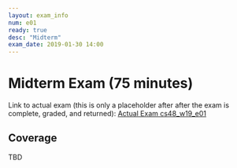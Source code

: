 ```yaml
---
layout: exam_info
num: e01
ready: true
desc: "Midterm"
exam_date: 2019-01-30 14:00
---
```


# Midterm Exam (75 minutes)

Link to actual exam (this is only a placeholder after after the exam is complete, graded,
and returned): [Actual Exam cs48_w19_e01](cs48_w19_e01/)


## Coverage

TBD
